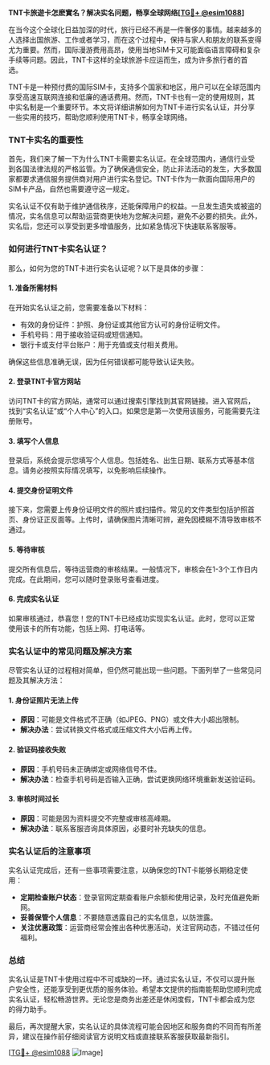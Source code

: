 **TNT卡旅遊卡怎麽實名？解决实名问题，畅享全球网络[[TG💪+ @esim1088](https://t.me/s/esim1088)]**

在当今这个全球化日益加深的时代，旅行已经不再是一件奢侈的事情。越来越多的人选择出国旅游、工作或者学习，而在这个过程中，保持与家人和朋友的联系变得尤为重要。然而，国际漫游费用高昂，使用当地SIM卡又可能面临语言障碍和复杂手续等问题。因此，TNT卡这样的全球旅游卡应运而生，成为许多旅行者的首选。

TNT卡是一种预付费的国际SIM卡，支持多个国家和地区，用户可以在全球范围内享受高速互联网连接和低廉的通话费用。然而，TNT卡也有一定的使用规则，其中实名制是一个重要环节。本文将详细讲解如何为TNT卡进行实名认证，并分享一些实用的技巧，帮助您顺利使用TNT卡，畅享全球网络。

### TNT卡实名的重要性

首先，我们来了解一下为什么TNT卡需要实名认证。在全球范围内，通信行业受到各国法律法规的严格监管。为了确保通信安全，防止非法活动的发生，大多数国家都要求通信服务提供商对用户进行实名登记。TNT卡作为一款面向国际用户的SIM卡产品，自然也需要遵守这一规定。

实名认证不仅有助于维护通信秩序，还能保障用户的权益。一旦发生遗失或被盗的情况，实名信息可以帮助运营商更快地为您解决问题，避免不必要的损失。此外，实名后，您还可以享受到更多增值服务，比如紧急情况下快速联系客服等。

### 如何进行TNT卡实名认证？

那么，如何为您的TNT卡进行实名认证呢？以下是具体的步骤：

#### 1. 准备所需材料

在开始实名认证之前，您需要准备以下材料：
- 有效的身份证件：护照、身份证或其他官方认可的身份证明文件。
- 手机号码：用于接收验证码或短信通知。
- 银行卡或支付平台账户：用于充值或支付相关费用。

确保这些信息准确无误，因为任何错误都可能导致认证失败。

#### 2. 登录TNT卡官方网站

访问TNT卡的官方网站，通常可以通过搜索引擎找到其官网链接。进入官网后，找到“实名认证”或“个人中心”的入口。如果您是第一次使用该服务，可能需要先注册账号。

#### 3. 填写个人信息

登录后，系统会提示您填写个人信息。包括姓名、出生日期、联系方式等基本信息。请务必按照实际情况填写，以免影响后续操作。

#### 4. 提交身份证明文件

接下来，您需要上传身份证明文件的照片或扫描件。常见的文件类型包括护照首页、身份证正反面等。上传时，请确保图片清晰可辨，避免因模糊不清导致审核不通过。

#### 5. 等待审核

提交所有信息后，等待运营商的审核结果。一般情况下，审核会在1-3个工作日内完成。在此期间，您可以随时登录账号查看进度。

#### 6. 完成实名认证

如果审核通过，恭喜您！您的TNT卡已经成功实现实名认证。此时，您可以正常使用该卡的所有功能，包括上网、打电话等。

### 实名认证中的常见问题及解决方案

尽管实名认证的过程相对简单，但仍然可能出现一些问题。下面列举了一些常见问题及其解决方法：

#### 1. 身份证照片无法上传

- **原因**：可能是文件格式不正确（如JPEG、PNG）或文件大小超出限制。
- **解决办法**：尝试转换文件格式或压缩文件大小后再上传。

#### 2. 验证码接收失败

- **原因**：手机号码未正确绑定或网络信号不佳。
- **解决办法**：检查手机号码是否输入正确，尝试更换网络环境重新发送验证码。

#### 3. 审核时间过长

- **原因**：可能是因为资料提交不完整或审核高峰期。
- **解决办法**：联系客服咨询具体原因，必要时补充缺失的信息。

### 实名认证后的注意事项

实名认证完成后，还有一些事项需要注意，以确保您的TNT卡能够长期稳定使用：

- **定期检查账户状态**：登录官网定期查看账户余额和使用记录，及时充值避免断网。
- **妥善保管个人信息**：不要随意透露自己的实名信息，以防泄露。
- **关注优惠政策**：运营商经常会推出各种优惠活动，关注官网动态，不错过任何福利。

### 总结

实名认证是TNT卡使用过程中不可或缺的一环。通过实名认证，不仅可以提升账户安全性，还能享受到更优质的服务体验。希望本文提供的指南能帮助您顺利完成实名认证，轻松畅游世界。无论您是商务出差还是休闲度假，TNT卡都会成为您的得力助手。

最后，再次提醒大家，实名认证的具体流程可能会因地区和服务商的不同而有所差异，建议在操作前仔细阅读官方说明文档或直接联系客服获取最新指引。

[[TG💪+ @esim1088](https://t.me/s/esim1088) ![Image](https://i.postimg.cc/4NQfJmqS/Snipaste-2025-05-13-00-14-12.png)]